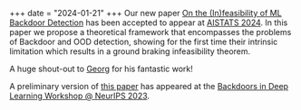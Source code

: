 +++
date = "2024-01-21"
+++
Our new paper [On the (In)feasibility of ML Backdoor Detection]() has been accepted to appear at [AISTATS 2024](https://aistats.org/aistats2024/). In this paper we propose a theoretical framework that encompasses the problems of Backdoor and OOD detection, showing for the first time their intrinsic limitation which results in a ground braking infeasibility theorem.

A huge shout-out to [Georg](https://scholar.google.at/citations?user=5lv1oKAAAAAJ&hl=en) for his fantastic work!

A preliminary version of [this paper](https://openreview.net/forum?id=tYCLmx9RgE) has appeared at the [Backdoors in Deep Learning Workshop @ NeurIPS 2023](https://neurips2023-bugs.github.io/).
